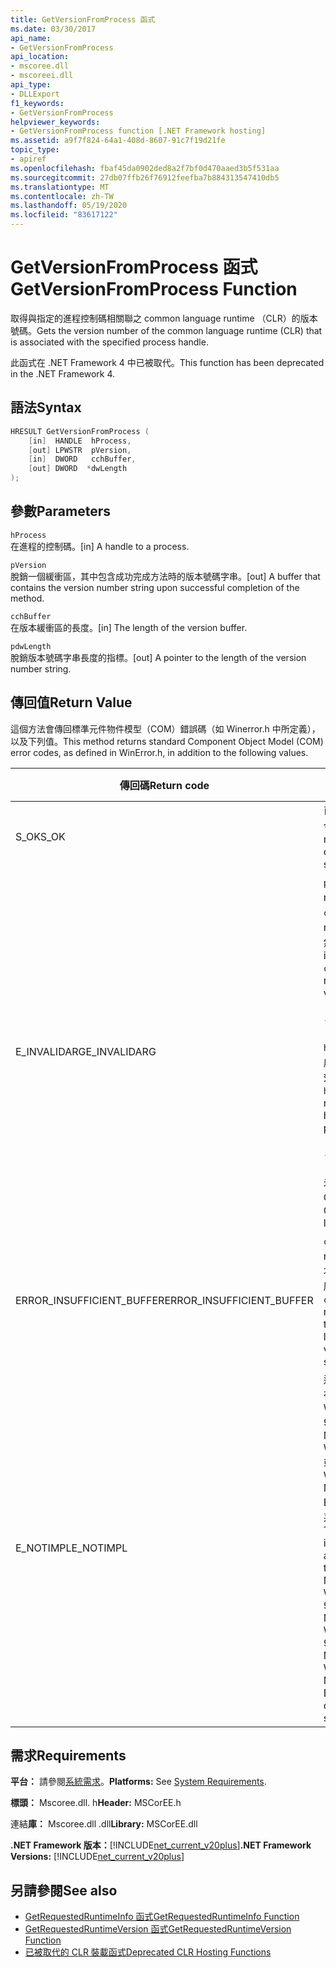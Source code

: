 ```yaml
---
title: GetVersionFromProcess 函式
ms.date: 03/30/2017
api_name:
- GetVersionFromProcess
api_location:
- mscoree.dll
- mscoreei.dll
api_type:
- DLLExport
f1_keywords:
- GetVersionFromProcess
helpviewer_keywords:
- GetVersionFromProcess function [.NET Framework hosting]
ms.assetid: a9f7f824-64a1-408d-8607-91c7f19d21fe
topic_type:
- apiref
ms.openlocfilehash: fbaf45da0902ded8a2f7bf0d470aaed3b5f531aa
ms.sourcegitcommit: 27db07ffb26f76912feefba7b884313547410db5
ms.translationtype: MT
ms.contentlocale: zh-TW
ms.lasthandoff: 05/19/2020
ms.locfileid: "83617122"
---
```

# <a name="getversionfromprocess-function"></a><span data-ttu-id="99fba-102">GetVersionFromProcess 函式</span><span class="sxs-lookup"><span data-stu-id="99fba-102">GetVersionFromProcess Function</span></span>
<span data-ttu-id="99fba-103">取得與指定的進程控制碼相關聯之 common language runtime （CLR）的版本號碼。</span><span class="sxs-lookup"><span data-stu-id="99fba-103">Gets the version number of the common language runtime (CLR) that is associated with the specified process handle.</span></span>  
  
 <span data-ttu-id="99fba-104">此函式在 .NET Framework 4 中已被取代。</span><span class="sxs-lookup"><span data-stu-id="99fba-104">This function has been deprecated in the .NET Framework 4.</span></span>  
  
## <a name="syntax"></a><span data-ttu-id="99fba-105">語法</span><span class="sxs-lookup"><span data-stu-id="99fba-105">Syntax</span></span>  
  
```cpp  
HRESULT GetVersionFromProcess (  
    [in]  HANDLE  hProcess,
    [out] LPWSTR  pVersion,
    [in]  DWORD   cchBuffer,
    [out] DWORD  *dwLength  
);  
```  
  
## <a name="parameters"></a><span data-ttu-id="99fba-106">參數</span><span class="sxs-lookup"><span data-stu-id="99fba-106">Parameters</span></span>  
 `hProcess`  
 <span data-ttu-id="99fba-107">在進程的控制碼。</span><span class="sxs-lookup"><span data-stu-id="99fba-107">[in] A handle to a process.</span></span>  
  
 `pVersion`  
 <span data-ttu-id="99fba-108">脫銷一個緩衝區，其中包含成功完成方法時的版本號碼字串。</span><span class="sxs-lookup"><span data-stu-id="99fba-108">[out] A buffer that contains the version number string upon successful completion of the method.</span></span>  
  
 `cchBuffer`  
 <span data-ttu-id="99fba-109">在版本緩衝區的長度。</span><span class="sxs-lookup"><span data-stu-id="99fba-109">[in] The length of the version buffer.</span></span>  
  
 `pdwLength`  
 <span data-ttu-id="99fba-110">脫銷版本號碼字串長度的指標。</span><span class="sxs-lookup"><span data-stu-id="99fba-110">[out] A pointer to the length of the version number string.</span></span>  
  
## <a name="return-value"></a><span data-ttu-id="99fba-111">傳回值</span><span class="sxs-lookup"><span data-stu-id="99fba-111">Return Value</span></span>  
 <span data-ttu-id="99fba-112">這個方法會傳回標準元件物件模型（COM）錯誤碼（如 Winerror.h 中所定義），以及下列值。</span><span class="sxs-lookup"><span data-stu-id="99fba-112">This method returns standard Component Object Model (COM) error codes, as defined in WinError.h, in addition to the following values.</span></span>  
  
|<span data-ttu-id="99fba-113">傳回碼</span><span class="sxs-lookup"><span data-stu-id="99fba-113">Return code</span></span>|<span data-ttu-id="99fba-114">說明</span><span class="sxs-lookup"><span data-stu-id="99fba-114">Description</span></span>|  
|-----------------|-----------------|  
|<span data-ttu-id="99fba-115">S_OK</span><span class="sxs-lookup"><span data-stu-id="99fba-115">S_OK</span></span>|<span data-ttu-id="99fba-116">已成功完成命令。</span><span class="sxs-lookup"><span data-stu-id="99fba-116">The method completed successfully.</span></span>|  
|<span data-ttu-id="99fba-117">E_INVALIDARG</span><span class="sxs-lookup"><span data-stu-id="99fba-117">E_INVALIDARG</span></span>|<span data-ttu-id="99fba-118">`pVersion`是 null 且不 `cchBuffer` 是 null，反之亦然。</span><span class="sxs-lookup"><span data-stu-id="99fba-118">`pVersion` is null and `cchBuffer` is not null, or vice versa.</span></span><br /><br /> <span data-ttu-id="99fba-119">-或-</span><span class="sxs-lookup"><span data-stu-id="99fba-119">-or-</span></span><br /><br /> <span data-ttu-id="99fba-120">`hProcess`不是處理常式的有效控制碼。</span><span class="sxs-lookup"><span data-stu-id="99fba-120">`hProcess` is not a valid handle to a process.</span></span><br /><br /> <span data-ttu-id="99fba-121">-或-</span><span class="sxs-lookup"><span data-stu-id="99fba-121">-or-</span></span><br /><br /> <span data-ttu-id="99fba-122">未載入 CLR。</span><span class="sxs-lookup"><span data-stu-id="99fba-122">The CLR is not loaded.</span></span>|  
|<span data-ttu-id="99fba-123">ERROR_INSUFFICIENT_BUFFER</span><span class="sxs-lookup"><span data-stu-id="99fba-123">ERROR_INSUFFICIENT_BUFFER</span></span>|<span data-ttu-id="99fba-124">`cchBuffer`為 null 或小於版本字串的長度。</span><span class="sxs-lookup"><span data-stu-id="99fba-124">`cchBuffer` is null or less than the length of the version string.</span></span>|  
|<span data-ttu-id="99fba-125">E_NOTIMPL</span><span class="sxs-lookup"><span data-stu-id="99fba-125">E_NOTIMPL</span></span>|<span data-ttu-id="99fba-126">這個方法無法在 Microsoft Windows 95、Microsoft Windows 98 或 Microsoft Windows Millennium Edition 作業系統上使用。</span><span class="sxs-lookup"><span data-stu-id="99fba-126">This method is not available on the Microsoft Windows 95, Microsoft Windows 98, or Microsoft Windows Millennium Edition operating system.</span></span>|  
  
## <a name="requirements"></a><span data-ttu-id="99fba-127">需求</span><span class="sxs-lookup"><span data-stu-id="99fba-127">Requirements</span></span>  
 <span data-ttu-id="99fba-128">**平台：** 請參閱[系統需求](../../get-started/system-requirements.md)。</span><span class="sxs-lookup"><span data-stu-id="99fba-128">**Platforms:** See [System Requirements](../../get-started/system-requirements.md).</span></span>  
  
 <span data-ttu-id="99fba-129">**標頭：** Mscoree.dll. h</span><span class="sxs-lookup"><span data-stu-id="99fba-129">**Header:** MSCorEE.h</span></span>  
  
 <span data-ttu-id="99fba-130">連結**庫：** Mscoree.dll .dll</span><span class="sxs-lookup"><span data-stu-id="99fba-130">**Library:** MSCorEE.dll</span></span>  
  
 <span data-ttu-id="99fba-131">**.NET Framework 版本：**[!INCLUDE[net_current_v20plus](../../../../includes/net-current-v20plus-md.md)]</span><span class="sxs-lookup"><span data-stu-id="99fba-131">**.NET Framework Versions:** [!INCLUDE[net_current_v20plus](../../../../includes/net-current-v20plus-md.md)]</span></span>  
  
## <a name="see-also"></a><span data-ttu-id="99fba-132">另請參閱</span><span class="sxs-lookup"><span data-stu-id="99fba-132">See also</span></span>

- [<span data-ttu-id="99fba-133">GetRequestedRuntimeInfo 函式</span><span class="sxs-lookup"><span data-stu-id="99fba-133">GetRequestedRuntimeInfo Function</span></span>](getrequestedruntimeinfo-function.md)
- [<span data-ttu-id="99fba-134">GetRequestedRuntimeVersion 函式</span><span class="sxs-lookup"><span data-stu-id="99fba-134">GetRequestedRuntimeVersion Function</span></span>](getrequestedruntimeversion-function.md)
- [<span data-ttu-id="99fba-135">已被取代的 CLR 裝載函式</span><span class="sxs-lookup"><span data-stu-id="99fba-135">Deprecated CLR Hosting Functions</span></span>](deprecated-clr-hosting-functions.md)
